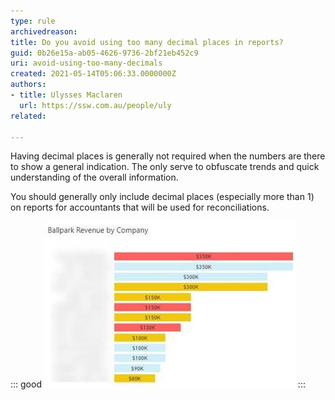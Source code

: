 ```yaml
---
type: rule
archivedreason:
title: Do you avoid using too many decimal places in reports?
guid: 0b26e15a-ab05-4626-9736-2bf21eb452c9
uri: avoid-using-too-many-decimals
created: 2021-05-14T05:06:33.0000000Z
authors: 
- title: Ulysses Maclaren
  url: https://ssw.com.au/people/uly
related:

---
```


Having decimal places is generally not required when the numbers are there to show a general indication. The only serve to obfuscate trends and quick understanding of the overall information.

You should generally only include decimal places (especially more than 1) on reports for accountants that will be used for reconciliations.

<!--endintro-->

::: good
![Figure: Good example – having $350.1k would not be useful information. $350k is sufficient](powerbi-no-decimals.jpg)
:::
